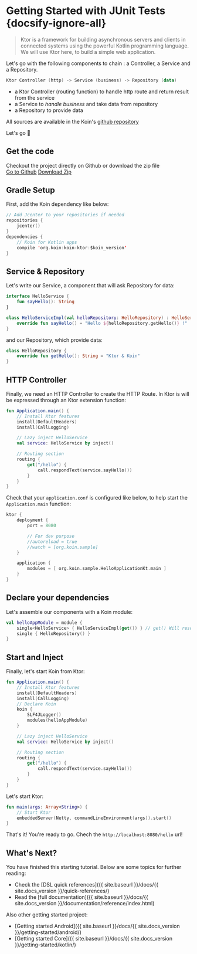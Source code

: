 
# Getting Started with JUnit Tests {docsify-ignore-all}

> Ktor is a framework for building asynchronous servers and clients in connected systems using the powerful Kotlin programming language. We will use Ktor here, to build a simple web application.

Let's go with the following components to chain : a Controller, a Service and a Repository.

```kotlin
Ktor Controller (http) -> Service (business) -> Repository (data)
```

- a Ktor Controller (routing function) to handle http route and return result from the service
- a Service to *handle business* and take data from repository
- a Repository to provide data

All sources are available in the Koin's [github repository](https://github.com/Ekito/koin-samples/tree/master/samples/ktor-hellowebapp)

Let's go 🚀

## Get the code

<div class="container">
  <div class="row">
    <div class="col-8">
      Checkout the project directly on Github or download the zip file
    </div>
    <div class="col">
      <a href="https://github.com/InsertKoinIO/getting-started-koin-ktor" class="btn btn-outline-primary mb-3 mb-md-0 mr-md-3">Go to Github</a>
      <a href="https://github.com/InsertKoinIO/getting-started-koin-ktor/archive/master.zip" class="btn btn-outline-info mb-3 mb-md-0 mr-md-3">Download Zip</a>
    </div>
  </div>
</div>

## Gradle Setup

First, add the Koin dependency like below:

```kotlin
// Add Jcenter to your repositories if needed
repositories {
    jcenter()    
}
dependencies {
    // Koin for Kotlin apps
    compile 'org.koin:koin-ktor:$koin_version'
}
```

## Service & Repository

Let's write our Service, a component that will ask Repository for data:

```kotlin
interface HelloService {
    fun sayHello(): String
}

class HelloServiceImpl(val helloRepository: HelloRepository) : HelloService {
    override fun sayHello() = "Hello ${helloRepository.getHello()} !"
}
```

and our Repository, which provide data:

```kotlin
class HelloRepository {
    override fun getHello(): String = "Ktor & Koin"
}
```

## HTTP Controller

Finally, we need an HTTP Controller to create the HTTP Route. In Ktor is will be expressed through an Ktor extension function:

```kotlin
fun Application.main() {
    // Install Ktor features
    install(DefaultHeaders)
    install(CallLogging)

    // Lazy inject HelloService
    val service: HelloService by inject()

    // Routing section
    routing {
        get("/hello") {
            call.respondText(service.sayHello())
        }
    }
}
```

Check that your `application.conf` is configured like below, to help start the `Application.main` function:

```kotlin
ktor {
    deployment {
        port = 8080

        // For dev purpose
        //autoreload = true
        //watch = [org.koin.sample]
    }

    application {
        modules = [ org.koin.sample.HelloApplicationKt.main ]
    }
}
```

## Declare your dependencies

Let's assemble our components with a Koin module:

```kotlin
val helloAppModule = module {
    single<HelloService> { HelloServiceImpl(get()) } // get() Will resolve HelloRepository
    single { HelloRepository() }
}
```

## Start and Inject

Finally, let's start Koin from Ktor:

```kotlin
fun Application.main() {
    // Install Ktor features
    install(DefaultHeaders)
    install(CallLogging)
    // Declare Koin
    koin {
        SLF4JLogger()
        modules(helloAppModule)
    }

    // Lazy inject HelloService
    val service: HelloService by inject()

    // Routing section
    routing {
        get("/hello") {
            call.respondText(service.sayHello())
        }
    }
}
```

Let's start Ktor:

```kotlin
fun main(args: Array<String>) {
    // Start Ktor
    embeddedServer(Netty, commandLineEnvironment(args)).start()
}
```

That's it! You're ready to go. Chech the `http://localhost:8080/hello` url!

## What's Next?

You have finished this starting tutorial. Below are some topics for further reading:

* Check the [DSL quick references]({{ site.baseurl }}/docs/{{ site.docs_version }}/quick-references/)
* Read the [full documentation]({{ site.baseurl }}/docs/{{ site.docs_version }}/documentation/reference/index.html)

Also other getting started project:

* [Getting started Android]({{ site.baseurl }}/docs/{{ site.docs_version }}/getting-started/android/)
* [Getting started Core]({{ site.baseurl }}/docs/{{ site.docs_version }}/getting-started/kotlin/)
